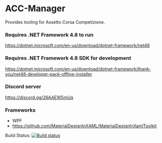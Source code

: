 # ACC-Manager
Provides tooling for Assetto Corsa Competizione.

### Requires .NET Framework 4.8 to run
https://dotnet.microsoft.com/en-us/download/dotnet-framework/net48

### Requires .NET Framework 4.8 SDK for development
https://dotnet.microsoft.com/en-us/download/dotnet-framework/thank-you/net48-developer-pack-offline-installer


### Discord server
https://discord.gg/26AAEW5mUq


### Frameworks
- WPF
- https://github.com/MaterialDesignInXAML/MaterialDesignInXamlToolkit

Build Status:
[![Build status](https://ci.appveyor.com/api/projects/status/u6yxjmncb1g8484h/branch/dev?svg=true)](https://ci.appveyor.com/project/RiddleTime/acc-manager/branch/dev)
